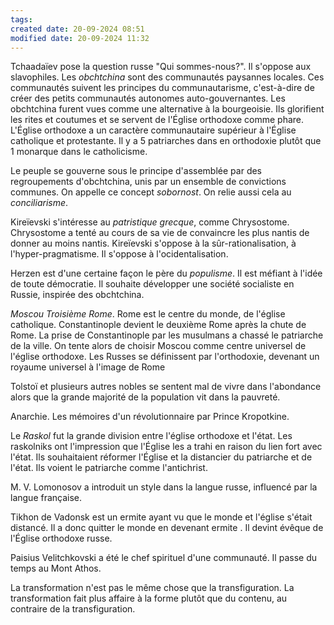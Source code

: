 ```yaml
---
tags: 
created date: 20-09-2024 08:51
modified date: 20-09-2024 11:32
---
```

Tchaadaïev pose la question russe "Qui sommes-nous?". Il s'oppose aux slavophiles. Les *obchtchina* sont des communautés paysannes locales. Ces communautés suivent les principes du communautarisme, c'est-à-dire de créer des petits communautés autonomes auto-gouvernantes. Les obchtchina furent vues comme une alternative à la bourgeoisie. Ils glorifient les rites et coutumes et se servent de l'Église orthodoxe comme phare. L'Église orthodoxe a un caractère communautaire supérieur à l'Église catholique et protestante. Il y a 5 patriarches dans en orthodoxie plutôt que 1 monarque dans le catholicisme. 

Le peuple se gouverne sous le principe d'assemblée par des regroupements d'obchtchina, unis par un ensemble de convictions communes. On appelle ce concept *sobornost*. On relie aussi cela au *conciliarisme*.

Kireïevski s'intéresse au *patristique grecque*, comme Chrysostome. Chrysostome a tenté au cours de sa vie de convaincre les plus nantis de donner au moins nantis. Kireïevski s'oppose à la sûr-rationalisation, à l'hyper-pragmatisme. Il s'oppose à l'ocidentalisation. 

Herzen est d'une certaine façon le père du *populisme*. Il est méfiant à l'idée de toute démocratie. Il souhaite développer une société socialiste en Russie, inspirée des obchtchina. 

*Moscou Troisième Rome*. Rome est le centre du monde, de l'église catholique.  Constantinople devient le deuxième Rome après la chute de Rome. La prise de Constantinople par les musulmans a chassé le patriarche de la ville. On tente alors de choisir Moscou comme centre universel de l'église orthodoxe. Les Russes se définissent par l'orthodoxie, devenant un royaume universel à l'image de Rome

Tolstoï et plusieurs autres nobles se sentent mal de vivre dans l'abondance alors que la grande majorité de la population vit dans la pauvreté. 

Anarchie. Les mémoires d'un révolutionnaire par Prince Kropotkine.

Le *Raskol* fut la grande division entre l'église orthodoxe et l'état. Les raskolniks ont l'impression que l'Église les a trahi en raison du lien fort avec l'état. Ils souhaitaient réformer l'Église et la distancier du patriarche et de l'état. Ils voient le patriarche comme l'antichrist.

M. V. Lomonosov a introduit un style dans la langue russe, influencé par la langue française. 

Tikhon de Vadonsk est un ermite ayant vu que le monde et l'église s'était distancé. Il a donc quitter le monde en devenant ermite . Il devint évêque de l'Église orthodoxe russe. 

Paisius Velitchkovski a été le chef spirituel d'une communauté. Il passe du temps au Mont Athos.

La transformation n'est pas le même chose que la transfiguration. La transformation fait plus affaire à la forme plutôt que du contenu, au contraire de la transfiguration. 